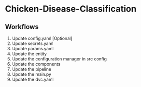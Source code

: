 # Chicken-Disease-Classification

## Workflows
1. Update config.yaml [Optional]
2. Update secrets.yaml
3. Update params.yaml
4. Update the entity
5. Update the configuration manager in src config
6. Update the components
7. Update the pipeline
8. Update the main.py
9. Update the dvc.yaml